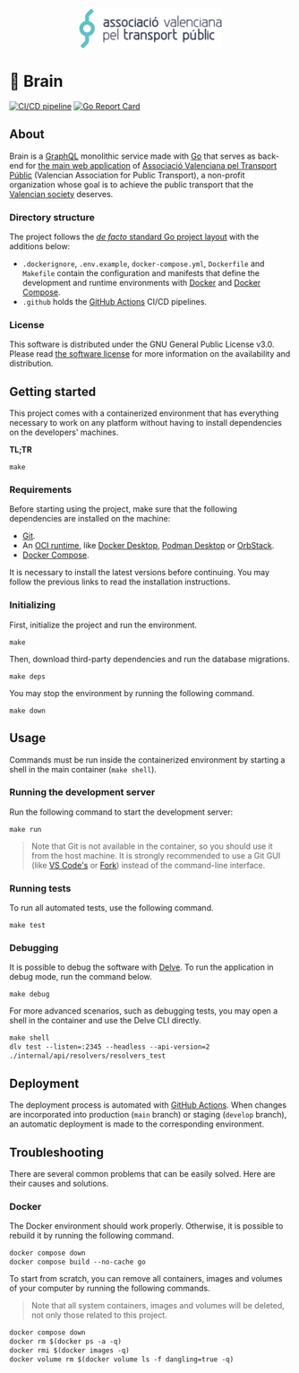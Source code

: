 <p align="center">
    <a href="https://avptp.org">
        <picture>
            <source media="(prefers-color-scheme: dark)" srcset="https://raw.githubusercontent.com/avptp/face/develop/src/images/imagotype_white.svg">
            <img alt="AVPTP logo" src="https://raw.githubusercontent.com/avptp/face/develop/src/images/imagotype.svg" height="70px">
        </picture>
    </a>
</p>

# 🧠 Brain

[![CI/CD pipeline](https://github.com/avptp/brain/actions/workflows/main.yml/badge.svg?branch=main)](https://github.com/avptp/brain/actions/workflows/main.yml)
[![Go Report Card](https://goreportcard.com/badge/github.com/avptp/brain)](https://goreportcard.com/report/github.com/avptp/brain)

## About

Brain is a [GraphQL](https://graphql.org) monolithic service made with [Go](https://go.dev) that serves as back-end for [the main web application](https://github.com/avptp/face) of [Associació Valenciana pel Transport Públic](https://avptp.org) (Valencian Association for Public Transport), a non-profit organization whose goal is to achieve the public transport that the [Valencian society](https://en.wikipedia.org/wiki/Valencian_Community) deserves.

### Directory structure

The project follows the [_de facto_ standard Go project layout](https://github.com/golang-standards/project-layout) with the additions below:

- `.dockerignore`, `.env.example`, `docker-compose.yml`, `Dockerfile` and `Makefile` contain the configuration and manifests that define the development and runtime environments with [Docker](https://www.docker.com) and [Docker Compose](https://docs.docker.com/compose).
- `.github` holds the [GitHub Actions](https://github.com/features/actions) CI/CD pipelines.

### License

This software is distributed under the GNU General Public License v3.0. Please read [the software license](license.md) for more information on the availability and distribution.

## Getting started

This project comes with a containerized environment that has everything necessary to work on any platform without having to install dependencies on the developers' machines.

**TL;TR**

```Shell
make
```

### Requirements

Before starting using the project, make sure that the following dependencies are installed on the machine:
- [Git](https://git-scm.com).
- An [OCI runtime](https://opencontainers.org), like [Docker Desktop](https://www.docker.com/products/docker-desktop/), [Podman Desktop](https://podman.io) or [OrbStack](https://orbstack.dev).
- [Docker Compose](https://docs.docker.com/compose/install/).

It is necessary to install the latest versions before continuing. You may follow the previous links to read the installation instructions.

### Initializing

First, initialize the project and run the environment.

```Shell
make
```

Then, download third-party dependencies and run the database migrations.

```Shell
make deps
```

You may stop the environment by running the following command.

```Shell
make down
```

## Usage

Commands must be run inside the containerized environment by starting a shell in the main container (`make shell`).

### Running the development server

Run the following command to start the development server:

```Shell
make run
```

> Note that Git is not available in the container, so you should use it from the host machine. It is strongly recommended to use a Git GUI (like [VS Code's](https://code.visualstudio.com/docs/editor/versioncontrol) or [Fork](https://git-fork.com)) instead of the command-line interface.

### Running tests

To run all automated tests, use the following command.

```Shell
make test
```

### Debugging

It is possible to debug the software with [Delve](https://github.com/go-delve/delve). To run the application in debug mode, run the command below.

```Shell
make debug
```

For more advanced scenarios, such as debugging tests, you may open a shell in the container and use the Delve CLI directly.

```Shell
make shell
dlv test --listen=:2345 --headless --api-version=2 ./internal/api/resolvers/resolvers_test
```

## Deployment

The deployment process is automated with [GitHub Actions](https://github.com/features/actions). When changes are incorporated into production (`main` branch) or staging (`develop` branch), an automatic deployment is made to the corresponding environment.

## Troubleshooting

There are several common problems that can be easily solved. Here are their causes and solutions.

### Docker

The Docker environment should work properly. Otherwise, it is possible to rebuild it by running the following command.

```Shell
docker compose down
docker compose build --no-cache go
```

To start from scratch, you can remove all containers, images and volumes of your computer by running the following commands.

> Note that all system containers, images and volumes will be deleted, not only those related to this project.

```Shell
docker compose down
docker rm $(docker ps -a -q)
docker rmi $(docker images -q)
docker volume rm $(docker volume ls -f dangling=true -q)
```
